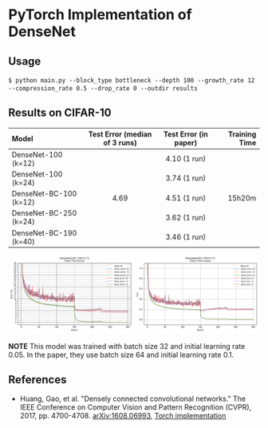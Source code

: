 # PyTorch Implementation of DenseNet

## Usage

```
$ python main.py --block_type bottleneck --depth 100 --growth_rate 12 --compression_rate 0.5 --drop_rate 0 --outdir results
```

## Results on CIFAR-10

| Model                  | Test Error (median of 3 runs) | Test Error (in paper) | Training Time |
|:-----------------------|:-----------------------------:|:---------------------:|--------------:|
| DenseNet-100 (k=12)    |                               | 4.10 (1 run)          |               |
| DenseNet-100 (k=24)    |                               | 3.74 (1 run)          |               |
| DenseNet-BC-100 (k=12) | 4.69                          | 4.51 (1 run)          |  15h20m       |
| DenseNet-BC-250 (k=24) |                               | 3.62 (1 run)          |               |
| DenseNet-BC-190 (k=40) |                               | 3.46 (1 run)          |               |

![](figures/DenseNet-BC-100_k_12.png)

**NOTE** This model was trained with batch size 32 and initial learning rate 0.05. In the paper, they use batch size 64 and initial learning rate 0.1.

## References

* Huang, Gao, et al. "Densely connected convolutional networks." The IEEE Conference on Computer Vision and Pattern Recognition (CVPR), 2017, pp. 4700-4708. [arXiv:1608.06993]( https://arxiv.org/abs/1608.06993 ), [Torch implementation]( https://github.com/liuzhuang13/DenseNet )



